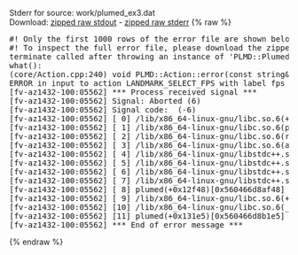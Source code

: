 Stderr for source:  work/plumed_ex3.dat   
Download: [zipped raw stdout](plumed_ex3.dat.plumed.stdout.txt.zip) - [zipped raw stderr](plumed_ex3.dat.plumed.stderr.txt.zip) 
{% raw %}
<pre>
#! Only the first 1000 rows of the error file are shown below
#! To inspect the full error file, please download the zipped raw stderr file above
terminate called after throwing an instance of 'PLMD::Plumed::ExceptionError'
what():
(core/Action.cpp:240) void PLMD::Action::error(const string&) const
ERROR in input to action LANDMARK_SELECT_FPS with label fps : input analysis action was not specified use USE_OUTPUT_DATA_FROM
[fv-az1432-100:05562] *** Process received signal ***
[fv-az1432-100:05562] Signal: Aborted (6)
[fv-az1432-100:05562] Signal code:  (-6)
[fv-az1432-100:05562] [ 0] /lib/x86_64-linux-gnu/libc.so.6(+0x42520)[0x7f0c2c442520]
[fv-az1432-100:05562] [ 1] /lib/x86_64-linux-gnu/libc.so.6(pthread_kill+0x12c)[0x7f0c2c4969fc]
[fv-az1432-100:05562] [ 2] /lib/x86_64-linux-gnu/libc.so.6(raise+0x16)[0x7f0c2c442476]
[fv-az1432-100:05562] [ 3] /lib/x86_64-linux-gnu/libc.so.6(abort+0xd3)[0x7f0c2c4287f3]
[fv-az1432-100:05562] [ 4] /lib/x86_64-linux-gnu/libstdc++.so.6(+0xa2b9e)[0x7f0c2c8a2b9e]
[fv-az1432-100:05562] [ 5] /lib/x86_64-linux-gnu/libstdc++.so.6(+0xae20c)[0x7f0c2c8ae20c]
[fv-az1432-100:05562] [ 6] /lib/x86_64-linux-gnu/libstdc++.so.6(+0xae277)[0x7f0c2c8ae277]
[fv-az1432-100:05562] [ 7] /lib/x86_64-linux-gnu/libstdc++.so.6(__cxa_rethrow+0x4b)[0x7f0c2c8ae52b]
[fv-az1432-100:05562] [ 8] plumed(+0x12f48)[0x560466d8af48]
[fv-az1432-100:05562] [ 9] /lib/x86_64-linux-gnu/libc.so.6(+0x29d90)[0x7f0c2c429d90]
[fv-az1432-100:05562] [10] /lib/x86_64-linux-gnu/libc.so.6(__libc_start_main+0x80)[0x7f0c2c429e40]
[fv-az1432-100:05562] [11] plumed(+0x131e5)[0x560466d8b1e5]
[fv-az1432-100:05562] *** End of error message ***
</pre>
{% endraw %}
